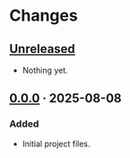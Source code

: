 # Changes

## [Unreleased]
- Nothing yet.

## [0.0.0] · 2025-08-08
### Added
- Initial project files.

[Unreleased]: https://github.com/gesedels/stnts/tree/main
[0.0.0]: https://github.com/gesedels/stnts/releases/tag/v0.0.0

